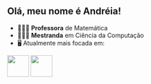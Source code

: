 ## Olá, meu nome é Andréia!

- 👩🏼‍🏫 **Professora** de Matemática
- 👩🏼‍💻 **Mestranda** em Ciência da Computação
- 🖥️ Atualmente mais focada em:
<div display = "inline">
<img width="50" height="50" src="https://cdn.jsdelivr.net/gh/devicons/devicon@latest/icons/python/python-original.svg">
<img width="50" height="50" src="https://cdn.jsdelivr.net/gh/devicons/devicon@latest/icons/java/java-original.svg">
</div>


